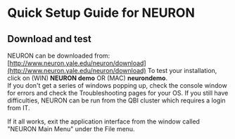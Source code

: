 # Quick Setup Guide for NEURON

## Download and test

NEURON can be downloaded from: [http://www.neuron.yale.edu/neuron/download](http://www.neuron.yale.edu/neuron/download)
To test your installation, click on (WIN) **NEURON demo** OR (MAC) **neurondemo**.  
If you don't get a series of windows popping up, check the console window for errors and check the Troubleshooting pages for your OS.
If you still have difficulties, NEURON can be run from the QBI cluster which requires a login from IT.

If it all works, exit the application interface from the window called "NEURON Main Menu" under the File menu.



